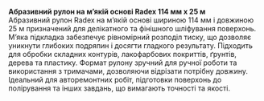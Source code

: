 **Абразивний рулон на м’якій основі Radex 114 мм х 25 м**  
Абразивний рулон Radex на м’якій основі шириною 114 мм і довжиною 25 м призначений для делікатного та фінішного шліфування поверхонь. М’яка підкладка забезпечує рівномірний розподіл тиску, що дозволяє уникнути глибоких подряпин і досягти гладкого результату. Підходить для обробки складних контурів, лакофарбових покриттів, ґрунтів, дерева та пластику. Формат рулону зручний для ручної роботи та використання з тримачами, дозволяючи відрізати потрібну довжину. Ідеальний для авторемонтних робіт, підготовки поверхонь до полірування та інших завдань, що вимагають точності та якості.